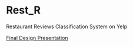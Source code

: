 # Rest_R
Restaurant Reviews Classification System on Yelp 

[Final Design Presentation](https://docs.google.com/presentation/d/140vld0XzrDRSW93MdRXBa94WLy8G_UAS8YLDQMoFkTE/edit)
